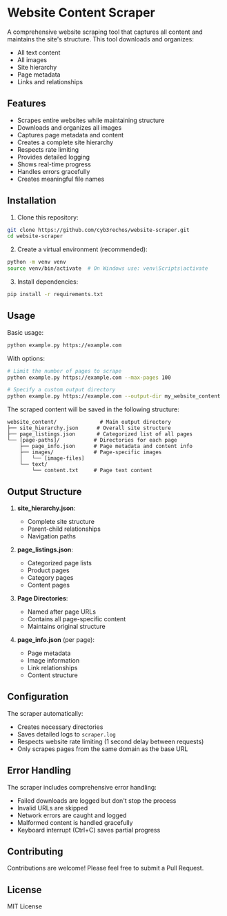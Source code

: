 # Website Content Scraper

A comprehensive website scraping tool that captures all content and maintains the site's structure. This tool downloads and organizes:
- All text content
- All images
- Site hierarchy
- Page metadata
- Links and relationships

## Features

- Scrapes entire websites while maintaining structure
- Downloads and organizes all images
- Captures page metadata and content
- Creates a complete site hierarchy
- Respects rate limiting
- Provides detailed logging
- Shows real-time progress
- Handles errors gracefully
- Creates meaningful file names

## Installation

1. Clone this repository:
```bash
git clone https://github.com/cyb3rechos/website-scraper.git
cd website-scraper
```

2. Create a virtual environment (recommended):
```bash
python -m venv venv
source venv/bin/activate  # On Windows use: venv\Scripts\activate
```

3. Install dependencies:
```bash
pip install -r requirements.txt
```

## Usage

Basic usage:
```bash
python example.py https://example.com
```

With options:
```bash
# Limit the number of pages to scrape
python example.py https://example.com --max-pages 100

# Specify a custom output directory
python example.py https://example.com --output-dir my_website_content
```

The scraped content will be saved in the following structure:
```
website_content/              # Main output directory
├── site_hierarchy.json      # Overall site structure
├── page_listings.json       # Categorized list of all pages
└── [page-paths]/           # Directories for each page
    ├── page_info.json      # Page metadata and content info
    ├── images/             # Page-specific images
    │   └── [image-files]
    └── text/
        └── content.txt     # Page text content
```

## Output Structure

1. **site_hierarchy.json**:
   - Complete site structure
   - Parent-child relationships
   - Navigation paths

2. **page_listings.json**:
   - Categorized page lists
   - Product pages
   - Category pages
   - Content pages

3. **Page Directories**:
   - Named after page URLs
   - Contains all page-specific content
   - Maintains original structure

4. **page_info.json** (per page):
   - Page metadata
   - Image information
   - Link relationships
   - Content structure

## Configuration

The scraper automatically:
- Creates necessary directories
- Saves detailed logs to `scraper.log`
- Respects website rate limiting (1 second delay between requests)
- Only scrapes pages from the same domain as the base URL

## Error Handling

The scraper includes comprehensive error handling:
- Failed downloads are logged but don't stop the process
- Invalid URLs are skipped
- Network errors are caught and logged
- Malformed content is handled gracefully
- Keyboard interrupt (Ctrl+C) saves partial progress

## Contributing

Contributions are welcome! Please feel free to submit a Pull Request.

## License

MIT License 